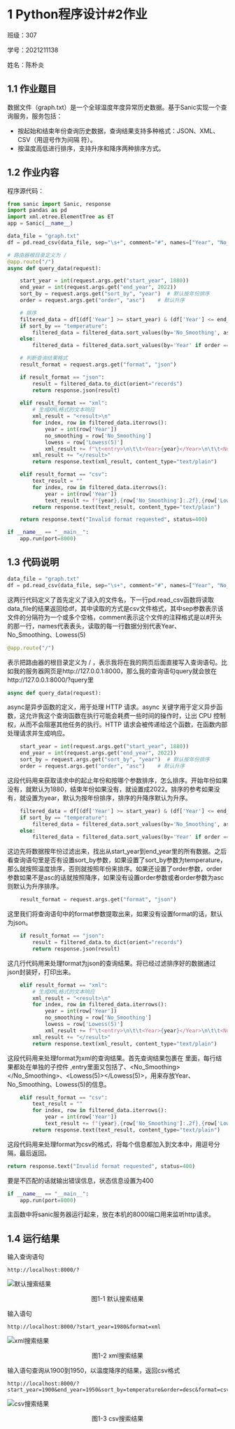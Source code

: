 # 1 Python程序设计#2作业
班级：307

学号：2021211138

姓名：陈朴炎
## 1.1 作业题目
数据文件（graph.txt）是一个全球温度年度异常历史数据。基于Sanic实现一个查询服务，服务包括：
- 按起始和结束年份查询历史数据，查询结果支持多种格式：JSON、XML、CSV（用逗号作为间隔
符）。
- 按温度高低进行排序，支持升序和降序两种排序方式。
## 1.2 作业内容
程序源代码：
```py
from sanic import Sanic, response
import pandas as pd
import xml.etree.ElementTree as ET
app = Sanic(__name__)

data_file = "graph.txt"
df = pd.read_csv(data_file, sep="\s+", comment="#", names=["Year", "No_Smoothing", "Lowess(5)"])

# 路由器根目录定义为 /
@app.route("/")
async def query_data(request):

    start_year = int(request.args.get("start_year", 1880))
    end_year = int(request.args.get("end_year", 2022))
    sort_by = request.args.get("sort_by", "year")  # 默认按年份排序
    order = request.args.get("order", "asc")    # 默认升序

    # 排序
    filtered_data = df[(df['Year'] >= start_year) & (df['Year'] <= end_year)]
    if sort_by == "temperature":
        filtered_data = filtered_data.sort_values(by='No_Smoothing', ascending=(order == 'asc'))
    else:
        filtered_data = filtered_data.sort_values(by='Year' if order == "asc" else '-Year')

    # 判断查询结果格式
    result_format = request.args.get("format", "json")

    if result_format == "json":
        result = filtered_data.to_dict(orient="records")
        return response.json(result)
    
    elif result_format == "xml":
        # 生成XML格式的文本响应
        xml_result = "<result>\n"
        for index, row in filtered_data.iterrows():
            year = int(row['Year'])
            no_smoothing = row['No_Smoothing']
            lowess = row['Lowess(5)']
            xml_result += f"\t<entry>\n\t\t<Year>{year}</Year>\n\t\t<No_Smoothing>{no_smoothing:.2f}</No_Smoothing>\n\t\t<Lowess(5)>{lowess:.2f}</Lowess(5)>\n\t</entry>\n"
        xml_result += "</result>"
        return response.text(xml_result, content_type="text/plain")

    elif result_format == "csv":
        text_result = ""
        for index, row in filtered_data.iterrows():
            year = int(row['Year'])
            text_result += f"{year},{row['No_Smoothing']:.2f},{row['Lowess(5)']:.2f}\n"
        return response.text(text_result, content_type="text/plain")

    return response.text("Invalid format requested", status=400)

if __name__ == "__main__":
    app.run(port=8000)

```
## 1.3 代码说明
```py
data_file = "graph.txt"
df = pd.read_csv(data_file, sep="\s+", comment="#", names=["Year", "No_Smoothing", "Lowess(5)"])
```
这两行代码定义了首先定义了读入的文件名，下一行pd.read_csv函数将读取data_file的结果返回给df，其中读取的方式是csv文件格式，其中sep参数表示该文件的分隔符为一个或多个空格，comment表示这个文件的注释格式是以#开头的那一行，names代表表头，读取的每一行数据分别代表Year、No_Smoothing、Lowess(5)

```py
@app.route("/")
```
表示把路由器的根目录定义为 / ，表示我将在我的网页后面直接写入查询语句。比如我的服务器网页是http://127.0.0.1:8000，那么我的查询语句query就会放在http://127.0.0.1:8000/?query里

```py
async def query_data(request):
```
async是异步函数的定义，用于处理 HTTP 请求。async 关键字用于定义异步函数，这允许我这个查询函数在执行可能会耗费一些时间的操作时，让出 CPU 控制权，从而不会阻塞其他任务的执行。HTTP 请求会被传递给这个函数，在函数内部处理请求并生成响应。

```py
    start_year = int(request.args.get("start_year", 1880))
    end_year = int(request.args.get("end_year", 2022))
    sort_by = request.args.get("sort_by", "year")  # 默认按年份排序
    order = request.args.get("order", "asc")    # 默认升序
```
这段代码用来获取请求中的起止年份和按哪个参数排序，怎么排序。开始年份如果没有，就默认为1880，结束年份如果没有，就设置成2022。排序的参考如果没有，就设置为year，默认为按年份排序，排序的升降序默认为升序。
```py
    filtered_data = df[(df['Year'] >= start_year) & (df['Year'] <= end_year)]
    if sort_by == "temperature":
        filtered_data = filtered_data.sort_values(by='No_Smoothing', ascending=(order == 'asc'))
    else:
        filtered_data = filtered_data.sort_values(by='Year' if order == "asc" else '-Year')
```
这边先将数据按年份过滤出来，找出从start_year到end_year里的所有数据。之后看查询语句里是否有设置sort_by参数，如果设置了sort_by参数为temperature，那么就按照温度排序，否则就按照年份来排序。如果还设置了order参数，order参数如果不是asc的话就按照降序，如果没有设置order参数或者order参数为asc则默认为升序排序。
```py
    result_format = request.args.get("format", "json")
```
这里我们将查询语句中的format参数提取出来，如果没有设置format的话，默认为json。
```py
    if result_format == "json":
        result = filtered_data.to_dict(orient="records")
        return response.json(result)
```
这几行代码用来处理format为json的查询结果。将已经过滤排序好的数据通过json封装好，打印出来。
```py
    elif result_format == "xml":
        # 生成XML格式的文本响应
        xml_result = "<result>\n"
        for index, row in filtered_data.iterrows():
            year = int(row['Year'])
            no_smoothing = row['No_Smoothing']
            lowess = row['Lowess(5)']
            xml_result += f"\t<entry>\n\t\t<Year>{year}</Year>\n\t\t<No_Smoothing>{no_smoothing:.2f}</No_Smoothing>\n\t\t<Lowess(5)>{lowess:.2f}</Lowess(5)>\n\t</entry>\n"
        xml_result += "</result>"
        return response.text(xml_result, content_type="text/plain")
```
这段代码用来处理format为xml的查询结果。首先查询结果包裹在<result> </result>里面，每行结果都处在单独的子控件<entry> </entry>,entry里面又包括了<Year></Year>、<No_Smoothing></No_Smoothing>、<Lowess(5)></Lowess(5)>，用来存放Year、No_Smoothing、Lowess(5)的信息。
```py
    elif result_format == "csv":
        text_result = ""
        for index, row in filtered_data.iterrows():
            year = int(row['Year'])
            text_result += f"{year},{row['No_Smoothing']:.2f},{row['Lowess(5)']:.2f}\n"
        return response.text(text_result, content_type="text/plain")
```
这段代码用来处理format为csv的格式，将每个信息都加入到文本中，用逗号分隔，最后返回。
```py
return response.text("Invalid format requested", status=400)
```
要是不匹配的话就输出错误信息，状态信息设置为400
```py
if __name__ == "__main__":
    app.run(port=8000)
```
主函数中将sanic服务器运行起来，放在本机的8000端口用来监听http请求。
## 1.4 运行结果
输入查询语句

```
http://localhost:8000/?
```
![默认搜索结果](default_search.png)
<div style="text-align:center">
    图1-1 默认搜索结果
</div>

输入语句
```
http://localhost:8000/?start_year=1980&format=xml
```

![xml搜索结果](xml_search.png)
<div style="text-align:center">
    图1-2 xml搜索结果
</div>

输入语句查询从1900到1950，以温度降序的结果，返回csv格式
```
http://localhost:8000/?start_year=1900&end_year=1950&sort_by=temperature&order=desc&format=csv
```

![csv搜索结果](csv_search.png)
<div style="text-align:center">
    图1-3 csv搜索结果
</div>
